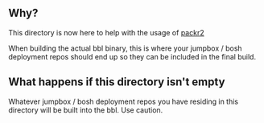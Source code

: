 ## Why?

This directory is now here to help with the usage of [packr2](https://godoc.org/github.com/gobuffalo/packr/v2)

When building the actual bbl binary, this is where your jumpbox /
bosh deployment repos should end up so they can be included in the
final build.

## What happens if this directory isn't empty

Whatever jumpbox / bosh deployment repos you have residing in this
directory will be built into the bbl. Use caution.
